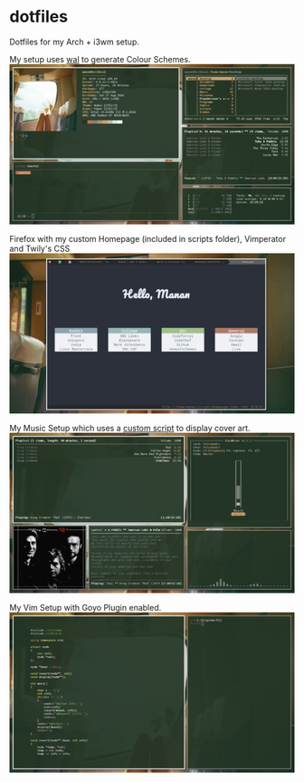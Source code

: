 # dotfiles
Dotfiles for my Arch + i3wm setup.

My setup uses [wal](https://github.com/dylanaraps/wal) to generate Colour Schemes.
![alt text](screenshots/main.png "Overview")

Firefox with my custom Homepage (included in scripts folder), Vimperator and Twily's CSS
![alt text](screenshots/firefox.png "Firefox")

My Music Setup which uses a [custom script](https://www.reddit.com/r/unixporn/comments/3q4y1m/openbox_music_now_with_tmux_and_album_art/?ref=search_posts) to display cover art.
![alt text](screenshots/music.png "Music")

My Vim Setup with Goyo Plugin enabled.
![alt text](screenshots/vim.png "Vim")
